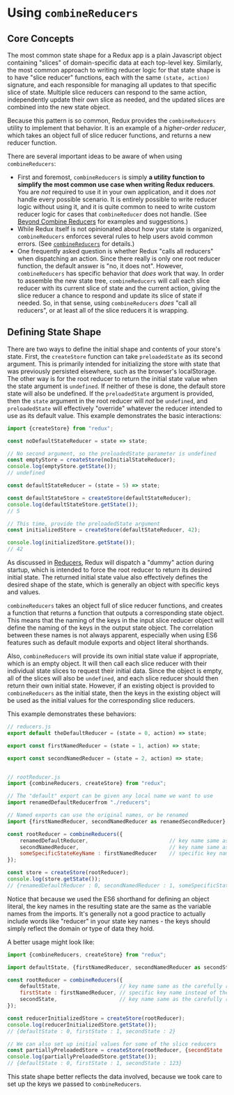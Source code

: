 # Using `combineReducers`

## Core Concepts


The most common state shape for a Redux app is a plain Javascript object containing "slices" of domain-specific data at each top-level key.  Similarly, the most common approach to writing reducer logic for that state shape is to have "slice reducer" functions, each with the same `(state, action)` signature, and each responsible for managing all updates to that specific slice of state.  Multiple slice reducers can respond to the same action, independently update their own slice as needed, and the updated slices are combined into the new state object.

Because this pattern is so common, Redux provides the `combineReducers` utility to implement that behavior.  It is an example of a _higher-order reducer_, which takes an object full of slice reducer functions, and returns a new reducer function.

There are several important ideas to be aware of when using `combineReducers`:

- First and foremost, `combineReducers` is simply **a utility function to simplify the most common use case when writing Redux reducers**.  You are *not* required to use it in your own application, and it does *not* handle every possible scenario.  It is entirely possible to write reducer logic without using it, and it is quite common to need to write custom reducer logic for cases that `combineReducer` does not handle.  (See [Beyond Combine Reducers](./05-BeyondCombineReducers.md) for examples and suggestions.)  
- While Redux itself is not opinionated about how your state is organized, `combineReducers` enforces several rules to help users avoid common errors.  (See [`combineReducers`](../../api/combineReducers.md) for details.)
- One frequently asked question is whether Redux "calls all reducers" when dispatching an action.  Since there really is only one root reducer function, the default answer is "no, it does not".  However, `combineReducers` has specific behavior that _does_ work that way.  In order to assemble the new state tree, `combineReducers` will call each slice reducer with its current slice of state and the current action, giving the slice reducer a chance to respond and update its slice of state if needed.  So, in that sense, using `combineReducers` _does_ "call all reducers", or at least all of the slice reducers it is wrapping.


## Defining State Shape

There are two ways to define the initial shape and contents of your store's state.  First, the `createStore` function can take `preloadedState` as its second argument.  This is primarily intended for initializing the store with state that was previously persisted elsewhere, such as the browser's localStorage.  The other way is for the root reducer to return the initial state value when the state argument is `undefined`.  If neither of these is done, the default store state will also be undefined.  If the `preloadedState` argument is provided, then the `state` argument in the root reducer will _not_ be `undefined`, and `preloadedState` will effectively "override" whatever the reducer intended to use as its default value.  This example demonstrates the basic interactions:

```js
import {createStore} from "redux";

const noDefaultStateReducer = state => state;

// No second argument, so the preloadedState parameter is undefined
const emptyStore = createStore(noInitialStateReducer);
console.log(emptyStore.getState());
// undefined

const defaultStateReducer = (state = 5) => state;

const defaultStateStore = createStore(defaultStateReducer);
console.log(defaultStateStore.getState());
// 5

// This time, provide the preloadedState argument
const initializedStore = createStore(defaultStateReducer, 42);

console.log(initializedStore.getState());
// 42

```

As discussed in [Reducers](../../basics/Reducers.md), Redux will dispatch a "dummy" action during startup, which is intended to force the root reducer to return its desired initial state.  The returned initial state value also effectively defines the desired shape of the state, which is generally an object with specific keys and values.


`combineReducers` takes an object full of slice reducer functions, and creates a function that returns a function that outputs a corresponding state object.  This means that the naming of the keys in the input slice reducer object will define the naming of the keys in the output state object.  The correlation between these names is not always apparent, especially when using ES6 features such as default module exports and object literal shorthands.

Also, `combineReducers` will provide its own initial state value if appropriate, which is an empty object.  It will then call each slice reducer with their individual state slices to request their initial data.  Since the object is empty, all of the slices will also be `undefined`, and each slice reducer should then return their own initial state.  However, if an existing object is provided to `combineReducers` as the initial state, then the keys in the existing object will be used as the initial values for the corresponding slice reducers.

This example demonstrates these behaviors:

```js
// reducers.js
export default theDefaultReducer = (state = 0, action) => state;

export const firstNamedReducer = (state = 1, action) => state;

export const secondNamedReducer = (state = 2, action) => state;


// rootReducer.js
import {combineReducers, createStore} from "redux";

// The "default" export can be given any local name we want to use
import renamedDefaultReducerfrom "./reducers";

// Named exports can use the original names, or be renamed
import {firstNamedReducer, secondNamedReducer as renamedSecondReducer} from "./reducers"; 

const rootReducer = combineReducers({
    renamedDefaultReducer,                          // key name same as the variable name
    secondNamedReducer,                             // key name same as the variable name
    someSpecificStateKeyName : firstNamedReducer    // specific key name instead of the variable name
});

const store = createStore(rootReducer);
console.log(store.getState());
// {renamedDefaultReducer : 0, secondNamedReducer : 1, someSpecificStateKeyName : 2}
```

Notice that because we used the ES6 shorthand for defining an object literal, the key names in the resulting state are the same as the variable names from the imports.  It's generally not a good practice to actually include words like "reducer" in your state key names - the keys should simply reflect the domain or type of data they hold.

A better usage might look like:

```js
import {combineReducers, createStore} from "redux";

import defaultState, {firstNamedReducer, secondNamedReducer as secondState} from "./reducers";

const rootReducer = combineReducers({
    defaultState,                   // key name same as the carefully renamed default export
    firstState : firstNamedReducer, // specific key name instead of the variable name
    secondState,                    // key name same as the carefully renamed named export
});

const reducerInitializedStore = createStore(rootReducer);
console.log(reducerInitializedStore.getState());
// {defaultState : 0, firstState : 1, secondState : 2}

// We can also set up initial values for some of the slice reducers
const partiallyPreloadedStore = createStore(rootReducer, {secondState : 123});
console.log(partiallyPreloadedStore.getState());
// {defaultState : 0, firstState : 1, secondState : 123}
```

This state shape better reflects the data involved, because we took care to set up the keys we passed to `combineReducers`.


